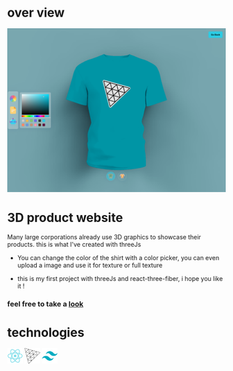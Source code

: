 # over view

<img src="https://github.com/characterMi/customizable-shirt/blob/main/customizable-shirt.png" alt="image" />

# 3D product website

Many large corporations already use 3D graphics to showcase their products. this is what I've created with threeJs

- You can change the color of the shirt with a color picker, you can even upload a image and use it for texture or full texture

- this is my first project with threeJs and react-three-fiber, i hope you like it !

### feel free to take a [look](https://charactermi.github.io/customizable-shirt)

# technologies 

<p>
  <img src="https://github.com/characterMi/characterMi/blob/main/icons8-react-native.svg" width="36" height="36" alt="React" />
  <img src="https://github.com/characterMi/characterMi/blob/main/threeJs-icon.png" width="36" height="36" alt="threeJs" />
  <img src="https://github.com/characterMi/characterMi/blob/main/tailwind.svg" width="36" height="36" alt="Tailwind Css" />
</p>
